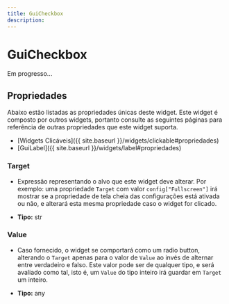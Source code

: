 ```yaml
---
title: GuiCheckbox
description: 
---
```


# GuiCheckbox
Em progresso...

## Propriedades
Abaixo estão listadas as propriedades únicas deste widget. Este widget é composto por outros widgets, portanto consulte 
as seguintes páginas para referência de outras propriedades que este widget suporta.
- [Widgets Clicáveis]({{ site.baseurl }}/widgets/clickable#propriedades) 
- [GuiLabel]({{ site.baseurl }}/widgets/label#propriedades)

### Target
- Expressão representando o alvo que este widget deve alterar. Por exemplo: uma propriedade `Target` com valor 
`config["Fullscreen"]` irá mostrar se a propriedade de tela cheia das configurações está ativada ou não, e 
alterará esta mesma propriedade caso o widget for clicado.

- **Tipo:** str

### Value
- Caso fornecido, o widget se comportará como um radio button, alterando o `Target` apenas para o valor de `Value` 
ao invés de alternar entre verdadeiro e falso. Este valor pode ser de qualquer tipo, e será avaliado como tal, isto é, 
um `Value` do tipo inteiro irá guardar em `Target` um inteiro.

- **Tipo:** any